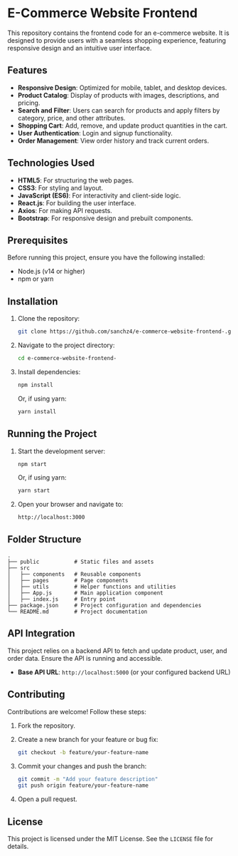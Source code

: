 # E-Commerce Website Frontend

This repository contains the frontend code for an e-commerce website. It is designed to provide users with a seamless shopping experience, featuring responsive design and an intuitive user interface.

## Features

- **Responsive Design**: Optimized for mobile, tablet, and desktop devices.
- **Product Catalog**: Display of products with images, descriptions, and pricing.
- **Search and Filter**: Users can search for products and apply filters by category, price, and other attributes.
- **Shopping Cart**: Add, remove, and update product quantities in the cart.
- **User Authentication**: Login and signup functionality.
- **Order Management**: View order history and track current orders.

## Technologies Used

- **HTML5**: For structuring the web pages.
- **CSS3**: For styling and layout.
- **JavaScript (ES6)**: For interactivity and client-side logic.
- **React.js**: For building the user interface.
- **Axios**: For making API requests.
- **Bootstrap**: For responsive design and prebuilt components.

## Prerequisites

Before running this project, ensure you have the following installed:

- Node.js (v14 or higher)
- npm or yarn

## Installation

1. Clone the repository:

   ```bash
   git clone https://github.com/sanchz4/e-commerce-website-frontend-.git
   ```

2. Navigate to the project directory:

   ```bash
   cd e-commerce-website-frontend-
   ```

3. Install dependencies:

   ```bash
   npm install
   ```

   Or, if using yarn:

   ```bash
   yarn install
   ```

## Running the Project

1. Start the development server:

   ```bash
   npm start
   ```

   Or, if using yarn:

   ```bash
   yarn start
   ```

2. Open your browser and navigate to:

   ```
   http://localhost:3000
   ```

## Folder Structure

```
.
├── public           # Static files and assets
├── src
│   ├── components   # Reusable components
│   ├── pages        # Page components
│   ├── utils        # Helper functions and utilities
│   ├── App.js       # Main application component
│   ├── index.js     # Entry point
├── package.json     # Project configuration and dependencies
└── README.md        # Project documentation
```

## API Integration

This project relies on a backend API to fetch and update product, user, and order data. Ensure the API is running and accessible.

- **Base API URL**: `http://localhost:5000` (or your configured backend URL)

## Contributing

Contributions are welcome! Follow these steps:

1. Fork the repository.
2. Create a new branch for your feature or bug fix:

   ```bash
   git checkout -b feature/your-feature-name
   ```

3. Commit your changes and push the branch:

   ```bash
   git commit -m "Add your feature description"
   git push origin feature/your-feature-name
   ```

4. Open a pull request.

## License

This project is licensed under the MIT License. See the `LICENSE` file for details.

